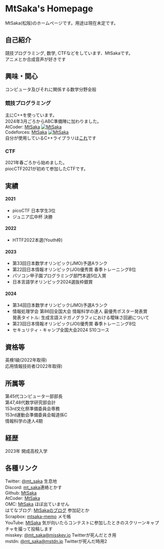 # MtSaka's Homepage

MtSaka(松阪)のホームページです。用途は現在未定です。

## 自己紹介

競技プログラミング, 数学, CTFなどをしています、MtSakaです。<br>
アニメとか合成音声が好きです<br>

## 興味・関心

コンピュータ及びそれに関係する数学分野全般<br>

### 競技プログラミング

主にC++を使っています。<br>
2024年3月ごろからABC準備陣に加わりました。<br>
AtCoder: [MtSaka](https://atcoder.jp/users/MtSaka) [![MtSaka](https://img.shields.io/endpoint?url=https%3A%2F%2Fatcoder-badges.now.sh%2Fapi%2Fatcoder%2Fjson%2FMtSaka)](https://atcoder.jp/users/MtSaka)<br>
Codeforces: [MtSaka](https://codeforces.com/profile/MtSaka) [![MtSaka](https://img.shields.io/endpoint?url=https%3A%2F%2Fatcoder-badges.now.sh%2Fapi%2Fcodeforces%2Fjson%2FMtSaka)](https://codeforces.com/profile/MtSaka)<br>
自分が使用しているC++ライブラリは[これ](https://mtsaka.github.io/library/)です<br>


### CTF

2021年春ごろから始めました。<br>
piocCTF2021が初めて参加したCTFです。<br>

## 実績

#### 2021

- picoCTF 日本学生3位<br>
- ジュニア広中杯 決勝<br>
  
#### 2022

- HTTF2022本選(Youth枠)<br>

#### 2023

- 第33回日本数学オリンピック(JMO)予選Aランク<br>
- 第22回日本情報オリンピック(JOI)優秀賞 春季トレーニング8位<br>
- パソコン甲子園プログラミング部門本選5位入賞<br>
- 日本言語学オリンピック2024選抜枠銀賞<br>

#### 2024

- 第34回日本数学オリンピック(JMO)予選Aランク<br>
- 情報処理学会 第86回全国大会 情報科学の達人 最優秀ポスター発表賞<br>
  発表タイトル: 生成言語ステガノグラフィにおける曖昧さ回避について<br>
- 第23回日本情報オリンピック(JOI)優秀賞 春季トレーニング8位<br>
- セキュリティ・キャンプ全国大会2024 S10コース<br>


## 資格等

英検1級(2022年取得)<br>
応用情報技術者(2022年取得)<br>

## 所属等

第45代コンピューター部部長<br>
第47,48代数学研究部会計<br>
153rd文化祭準備委員会専務<br>
153rd運動会準備委員会報道係C<br>
情報科学の達人4期<br>

## 経歴

2023年 開成高校入学<br>

## 各種リンク

Twitter: [@mt_saka](https://twitter.com/mt_saka) 生息地<br>
Discord: [mt_saka](https://discordapp.com/users/785139839551930368)連絡とかす<br>
Github: [MtSaka](https://github.com/MtSaka) <br>
AtCoder: [MtSaka](https://atcoder.jp/users/MtSaka) <br>
OMC: [MtSaka](https://onlinemathcontest.com/users/MtSaka) ほぼ出ていません<br>
はてなブログ: [MtSakaのブログ](https://mt-saka.hatenablog.com/) 参加記とか<br>
Scrapbox: [mtsaka-memo](https://scrapbox.io/mtsaka-memo/) メモ帳<br>
YouTube: [MtSaka](https://www.youtube.com/@mt_saka) 気が向いたらコンテストに参加したときのスクリーンキャプチャを撮って投稿します<br>
misskey: [@mt_saka@misskey.io](https://misskey.io/@mt_saka) Twitterが死んだとき用<br>
mstdn: [@mt_saka@mstdn.jp](https://mstdn.jp/web/@mt_saka) Twitterが死んだ時用2<br>